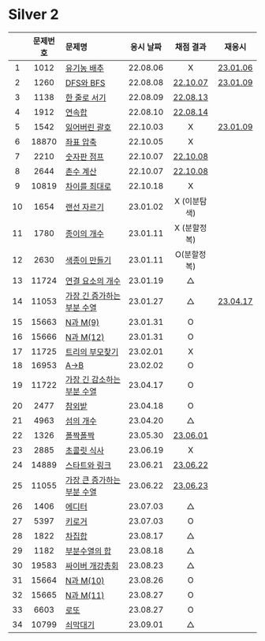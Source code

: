 # Silver 2

|     | 문제번호 | 문제명                                   | 응시 날짜 |           채점 결과           |            재응시             |
| :-: | :------: | :--------------------------------------- | :-------: | :---------------------------: | :---------------------------: |
|  1  |   1012   | [유기농 배추](./1012.js)                 | 22.08.06  |               X               | [23.01.06](./replay/1012.js)  |
|  2  |   1260   | [DFS와 BFS](./1260.js)                   | 22.08.08  |   [22.10.07](./1260_re.js)    | [23.01.09](./replay/1260.js)  |
|  3  |   1138   | [한 줄로 서기](./1138.js)                | 22.08.09  |   [22.08.13](./1138_re.js)    |
|  4  |   1912   | [연속합](./1912.js)                      | 22.08.10  |   [22.08.14](./1912_re.js)    |
|  5  |   1542   | [잃어버린 괄호](./1542.js)               | 22.10.03  |               X               | [23.01.09](./replay/1542.js)  |
|  6  |  18870   | [좌표 압축](./18870.js)                  | 22.10.05  |               X               |
|  7  |   2210   | [숫자판 점프](./2210.js)                 | 22.10.07  |   [22.10.08](./2210_re.js)    |
|  8  |   2644   | [촌수 계산](./2644.js)                   | 22.10.07  |   [22.10.08](./2644_re.js)    |
|  9  |  10819   | [차이를 최대로](./10819.js)              | 22.10.18  |               X               |
| 10  |   1654   | [랜선 자르기](./1654.js)                 | 23.01.02  |         X (이분탐색)          |
| 11  |   1780   | [종이의 개수](./1780.js)                 | 23.01.11  |         X (분할정복)          |
| 12  |   2630   | [색종이 만들기](./2630.js)               | 23.01.11  |          O(분할정복)          |
| 13  |  11724   | [연결 요소의 개수](./11724.js)           | 23.01.19  |               △               |
| 14  |  11053   | [가장 긴 증가하는 부분 수열](./11053.js) | 23.01.27  |               △               | [23.04.17](./replay/11053.js) |
| 15  |  15663   | [N과 M(9)](./15663.js)                   | 23.01.31  |               O               |
| 16  |  15666   | [N과 M(12)](./15666.js)                  | 23.01.31  |               O               |
| 17  |  11725   | [트리의 부모찾기](./11725.js)            | 23.02.01  |               X               |
| 18  |  16953   | [A->B](./16953.js)                       | 23.02.02  |               O               |
| 19  |  11722   | [가장 긴 감소하는 부분 수열](./11722.js) | 23.04.17  |               O               |
| 20  |   2477   | [참외밭](./2477.js)                      | 23.04.18  |               O               |
| 21  |   4963   | [섬의 개수](./4963.js)                   | 23.04.20  |               △               |
| 22  |   1326   | [폴짝폴짝](./1326.js)                    | 23.05.30  | [23.06.01](./replay/1326.js)  |
| 23  |   2885   | [초콜릿 식사](./2885.js)                 | 23.06.19  |               X               |
| 24  |  14889   | [스타트와 링크](./14889.js)              | 23.06.21  | [23.06.22](./replay/14889.js) |
| 25  |  11055   | [가장 큰 증가하는 부분 수열](./11055.js) | 23.06.22  | [23.06.23](./replay/11055.js) |
| 26  |   1406   | [에디터](./1406.js)                      | 23.07.03  |               △               |
| 27  |   5397   | [키로거](./5397.js)                      | 23.07.03  |               O               |
| 28  |   1822   | [차집합](./1822.js)                      | 23.08.17  |               △               |
| 29  |   1182   | [부분수열의 합](./1182.js)               | 23.08.18  |               △               |
| 30  |  19583   | [싸이버 개강총회](./19583.js)            | 23.08.23  |               △               |
| 31  |  15664   | [N과 M(10)](./15664.js)                  | 23.08.26  |               O               |
| 32  |  15665   | [N과 M(11)](./15665.js)                  | 23.08.27  |               O               |
| 33  |   6603   | [로또](./6603.js)                        | 23.08.27  |               O               |
| 34  |  10799   | [쇠막대기](./10799.js)                   | 23.09.01  |               △               |
